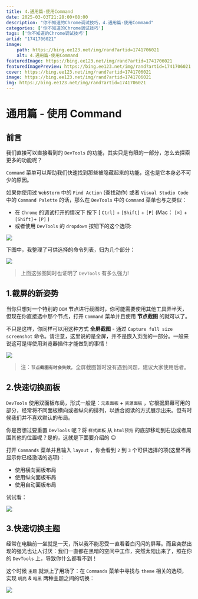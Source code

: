 ```yaml
---
title: 4.通用篇-使用Command
date: 2025-03-03T21:28:00+08:00
description: "你不知道的Chrome调试技巧，4.通用篇-使用Command"
categories: ['你不知道的Chrome调试技巧']
tags: ['你不知道的Chrome调试技巧']
artid: "1741706021"
image:
    path: https://bing.ee123.net/img/rand?artid=1741706021
    alt: 4.通用篇-使用Command
featuredImage: https://bing.ee123.net/img/rand?artid=1741706021
featuredImagePreview: https://bing.ee123.net/img/rand?artid=1741706021
cover: https://bing.ee123.net/img/rand?artid=1741706021
image: https://bing.ee123.net/img/rand?artid=1741706021
img: https://bing.ee123.net/img/rand?artid=1741706021
---
```


# 通用篇 - 使用 Command

## 前言

我们直接可以直接看到的 `DevTools` 的功能，其实只是有限的一部分，怎么去探索更多的功能呢？

`Command`  菜单可以帮助我们快速找到那些被隐藏起来的功能，这也是它本身必不可少的原因。

如果你使用过 `WebStorm` 中的 `Find Action` (查找动作) 或者 `Visual Studio Code` 中的 `Command Palette` 的话，那么在 `DevTools` 中的 `Command` 菜单也与之类似：

- 在 `Chrome` 的调试打开的情况下 按下 [ `Ctrl]` + `[Shift]` + `[P]` (Mac： `[⌘]` + `[Shift]`+ `[P]` )
- 或者使用 `DevTools` 的 `dropdown` 按钮下的这个选项:

![](https://p1-jj.byteimg.com/tos-cn-i-t2oaga2asx/gold-user-assets/2018/12/11/1679a2adf8945253~tplv-t2oaga2asx-image.image)

下图中，我整理了可供选择的命令列表，归为几个部分：

![](https://p1-jj.byteimg.com/tos-cn-i-t2oaga2asx/gold-user-assets/2018/12/11/1679a2e13926d71b~tplv-t2oaga2asx-image.image)

> 上面这张图同时也证明了 `DevTools` 有多么强力!

## 1.截屏的新姿势

当你只想对一个特别的 `DOM` 节点进行截图时，你可能需要使用其他工具弄半天，但现在你直接选中那个节点，打开 `Command` 菜单并且使用 **节点截图** 的就可以了。

不只是这样，你同样可以用这种方式 **全屏截图**  - 通过 `Capture full size screenshot` 命令。请注意，这里说的是全屏，并不是嵌入页面的一部分。一般来说这可是得使用浏览器插件才能做到的事情！

![](https://p1-jj.byteimg.com/tos-cn-i-t2oaga2asx/gold-user-assets/2018/12/11/1679a37dbce34984~tplv-t2oaga2asx-image.image)

> 注：**`节点截图有时会失效`**，全屏截图暂时没有遇到问题，建议大家使用后者。

## 2.快速切换面板

`DevTools` 使用双面板布局，形式一般是：`元素面板` + `资源面板` ，它根据屏幕可用的部分，经常将不同面板横向或者纵向的排列，以适合阅读的方式展示出来。但有时候我们并不喜欢默认的布局。

你是否想过要重置 `DevTools` 呢？将 `样式面板` 从 `html预览` 的底部移动到右边或者周围其他的位置呢？是的，这就是下面要介绍的 😉

打开 `Commands` 菜单并且输入 `layout` ，你会看到 `2` 到 `3` 个可供选择的项(这里不再显示你已经激活的选项)：

- 使用横向面板布局
- 使用纵向面板布局
- 使用自动面板布局

试试看：

![](https://p1-jj.byteimg.com/tos-cn-i-t2oaga2asx/gold-user-assets/2018/12/11/1679a4aa44c58106~tplv-t2oaga2asx-image.image)

## 3.快速切换主题

经常在电脑前一坐就是一天，所以我不能忍受一直看着白闪闪的屏幕。而且突然出现的强光也让人讨厌：我们一直都在黑暗的空间中工作，突然太阳出来了，照在你的 `DevTools` 上，导致你什么都看不到！

这个时候 `主题` 就派上了用场了：在 `Commands` 菜单中寻找与 `theme` 相关的选项，实现 `明亮` & `暗黑` 两种主题之间的切换：

![](https://p1-jj.byteimg.com/tos-cn-i-t2oaga2asx/gold-user-assets/2018/12/11/1679a56481366d25~tplv-t2oaga2asx-image.image)